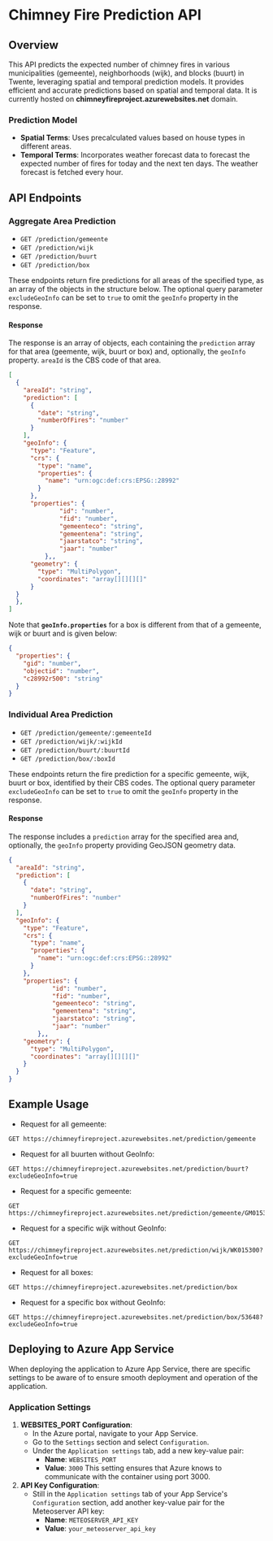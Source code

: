 # Chimney Fire Prediction API

## Overview

This API predicts the expected number of chimney fires in various municipalities (gemeente), neighborhoods (wijk), and blocks (buurt) in Twente, leveraging spatial and temporal prediction models. It provides efficient and accurate predictions based on spatial and temporal data. It is currently hosted on **chimneyfireproject.azurewebsites.net** domain.

### Prediction Model

- **Spatial Terms**: Uses precalculated values based on house types in different areas.
- **Temporal Terms**: Incorporates weather forecast data to forecast the expected number of fires for today and the next ten days. The weather forecast is fetched every hour.

## API Endpoints

### Aggregate Area Prediction

- `GET /prediction/gemeente`
- `GET /prediction/wijk`
- `GET /prediction/buurt`
- `GET /prediction/box`

These endpoints return fire predictions for all areas of the specified type, as an array of the objects in the structure below. The optional query parameter `excludeGeoInfo` can be set to `true` to omit the `geoInfo` property in the response.

#### Response

The response is an array of objects, each containing the `prediction` array for that area (geemente, wijk, buurt or box) and, optionally, the `geoInfo` property. `areaId` is the CBS code of that area.

```json
[
  {
    "areaId": "string",
    "prediction": [
      {
        "date": "string",
        "numberOfFires": "number"
      }
    ],
    "geoInfo": {
      "type": "Feature",
      "crs": {
        "type": "name",
        "properties": {
          "name": "urn:ogc:def:crs:EPSG::28992"
        }
      },
      "properties": {
              "id": "number",
              "fid": "number",
              "gemeenteco": "string",
              "gemeentena": "string",
              "jaarstatco": "string",
              "jaar": "number"
          },,
      "geometry": {
        "type": "MultiPolygon",
        "coordinates": "array[][][][]"
      }
  }
  },
]
```

Note that **`geoInfo.properties`** for a box is different from that of a gemeente, wijk or buurt and is given below:

```json
{
  "properties": {
    "gid": "number",
    "objectid": "number",
    "c28992r500": "string"
  }
}
```

### Individual Area Prediction

- `GET /prediction/gemeente/:gemeenteId`
- `GET /prediction/wijk/:wijkId`
- `GET /prediction/buurt/:buurtId`
- `GET /prediction/box/:boxId`

These endpoints return the fire prediction for a specific gemeente, wijk, buurt or box, identified by their CBS codes. The optional query parameter `excludeGeoInfo` can be set to `true` to omit the `geoInfo` property in the response.

#### Response

The response includes a `prediction` array for the specified area and, optionally, the `geoInfo` property providing GeoJSON geometry data.

```json
{
  "areaId": "string",
  "prediction": [
    {
      "date": "string",
      "numberOfFires": "number"
    }
  ],
  "geoInfo": {
    "type": "Feature",
    "crs": {
      "type": "name",
      "properties": {
        "name": "urn:ogc:def:crs:EPSG::28992"
      }
    },
    "properties": {
            "id": "number",
            "fid": "number",
            "gemeenteco": "string",
            "gemeentena": "string",
            "jaarstatco": "string",
            "jaar": "number"
        },,
    "geometry": {
      "type": "MultiPolygon",
      "coordinates": "array[][][][]"
    }
  }
}
```

## Example Usage

- Request for all gemeente:

```plaintext
GET https://chimneyfireproject.azurewebsites.net/prediction/gemeente
```

- Request for all buurten without GeoInfo:

```plaintext
GET https://chimneyfireproject.azurewebsites.net/prediction/buurt?excludeGeoInfo=true
```

- Request for a specific gemeente:

```plaintext
GET https://chimneyfireproject.azurewebsites.net/prediction/gemeente/GM0153
```

- Request for a specific wijk without GeoInfo:

```plaintext
GET https://chimneyfireproject.azurewebsites.net/prediction/wijk/WK015300?excludeGeoInfo=true
```

- Request for all boxes:

```plaintext
GET https://chimneyfireproject.azurewebsites.net/prediction/box
```

- Request for a specific box without GeoInfo:

```plaintext
GET https://chimneyfireproject.azurewebsites.net/prediction/box/53648?excludeGeoInfo=true
```

## Deploying to Azure App Service

When deploying the application to Azure App Service, there are specific settings to be aware of to ensure smooth deployment and operation of the application.

### Application Settings

1. **WEBSITES_PORT Configuration**:
   - In the Azure portal, navigate to your App Service.
   - Go to the `Settings` section and select `Configuration`.
   - Under the `Application settings` tab, add a new key-value pair:
     - **Name**: `WEBSITES_PORT`
     - **Value**: `3000`
       This setting ensures that Azure knows to communicate with the container using port 3000.
2. **API Key Configuration**:
   - Still in the `Application settings` tab of your App Service's `Configuration` section, add another key-value pair for the Meteoserver API key:
     - **Name**: `METEOSERVER_API_KEY`
     - **Value**: `your_meteoserver_api_key`
